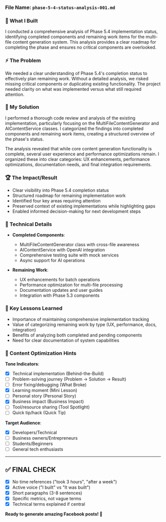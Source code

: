 ### **File Name**: `phase-5-4-status-analysis-001.md`

### **🎯 What I Built**
I conducted a comprehensive analysis of Phase 5.4 implementation status, identifying completed components and remaining work items for the multi-file content generation system. This analysis provides a clear roadmap for completing the phase and ensures no critical components are overlooked.

### **⚡ The Problem**
We needed a clear understanding of Phase 5.4's completion status to effectively plan remaining work. Without a detailed analysis, we risked missing critical components or duplicating existing functionality. The project needed clarity on what was implemented versus what still required attention.

### **🔧 My Solution**
I performed a thorough code review and analysis of the existing implementation, particularly focusing on the MultiFileContentGenerator and AIContentService classes. I categorized the findings into completed components and remaining work items, creating a structured overview of the phase's status.

The analysis revealed that while core content generation functionality is complete, several user experience and performance optimizations remain. I organized these into clear categories: UX enhancements, performance optimizations, documentation needs, and final integration requirements.

### **🏆 The Impact/Result**
- Clear visibility into Phase 5.4 completion status
- Structured roadmap for remaining implementation work
- Identified four key areas requiring attention
- Preserved context of existing implementations while highlighting gaps
- Enabled informed decision-making for next development steps

### **🔬 Technical Details**

- **Completed Components**:
  - MultiFileContentGenerator class with cross-file awareness
  - AIContentService with OpenAI integration
  - Comprehensive testing suite with mock services
  - Async support for AI operations

- **Remaining Work**:
  - UX enhancements for batch operations
  - Performance optimization for multi-file processing
  - Documentation updates and user guides
  - Integration with Phase 5.3 components

### **🧠 Key Lessons Learned**

- Importance of maintaining comprehensive implementation tracking
- Value of categorizing remaining work by type (UX, performance, docs, integration)
- Benefits of analyzing both completed and pending components
- Need for clear documentation of system capabilities

### **🎨 Content Optimization Hints**

**Tone Indicators**:
- [x] Technical implementation (Behind-the-Build)
- [ ] Problem-solving journey (Problem → Solution → Result)
- [ ] Error fixing/debugging (What Broke)
- [x] Learning moment (Mini Lesson)
- [ ] Personal story (Personal Story)
- [x] Business impact (Business Impact)
- [ ] Tool/resource sharing (Tool Spotlight)
- [ ] Quick tip/hack (Quick Tip)

**Target Audience**:
- [x] Developers/Technical
- [ ] Business owners/Entrepreneurs
- [ ] Students/Beginners
- [ ] General tech enthusiasts

---

## ✅ **FINAL CHECK**

- [x] No time references ("took 3 hours", "after a week")
- [x] Active voice ("I built" vs "It was built")
- [x] Short paragraphs (3-8 sentences)
- [x] Specific metrics, not vague terms
- [x] Technical terms explained if central

**Ready to generate amazing Facebook posts! 🚀** 